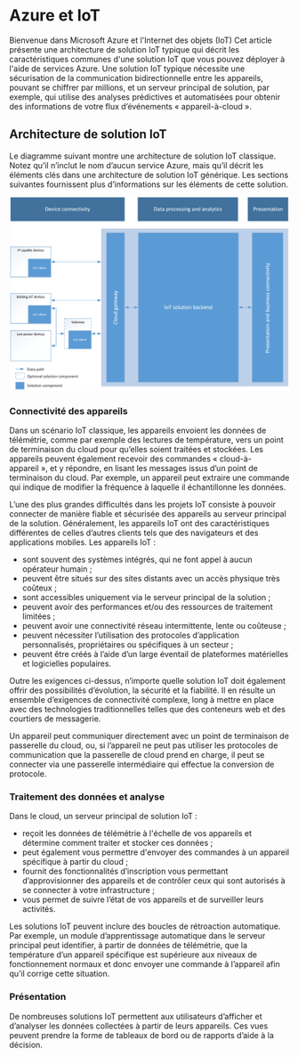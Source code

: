 # Azure et IoT

Bienvenue dans Microsoft Azure et l'Internet des objets (IoT) Cet article présente une architecture de solution IoT typique qui décrit les caractéristiques communes d'une solution IoT que vous pouvez déployer à l'aide de services Azure. Une solution IoT typique nécessite une sécurisation de la communication bidirectionnelle entre les appareils, pouvant se chiffrer par millions, et un serveur principal de solution, par exemple, qui utilise des analyses prédictives et automatisées pour obtenir des informations de votre flux d’événements « appareil-à-cloud ».

## Architecture de solution IoT

Le diagramme suivant montre une architecture de solution IoT classique. Notez qu’il n’inclut le nom d’aucun service Azure, mais qu’il décrit les éléments clés dans une architecture de solution IoT générique. Les sections suivantes fournissent plus d’informations sur les éléments de cette solution.

![Architecture de solution IoT][img-solution-architecture]

### Connectivité des appareils

Dans un scénario IoT classique, les appareils envoient les données de télémétrie, comme par exemple des lectures de température, vers un point de terminaison du cloud pour qu’elles soient traitées et stockées. Les appareils peuvent également recevoir des commandes « cloud-à-appareil », et y répondre, en lisant les messages issus d’un point de terminaison du cloud. Par exemple, un appareil peut extraire une commande qui indique de modifier la fréquence à laquelle il échantillonne les données.

L’une des plus grandes difficultés dans les projets IoT consiste à pouvoir connecter de manière fiable et sécurisée des appareils au serveur principal de la solution. Généralement, les appareils IoT ont des caractéristiques différentes de celles d’autres clients tels que des navigateurs et des applications mobiles. Les appareils IoT :

- sont souvent des systèmes intégrés, qui ne font appel à aucun opérateur humain ;
- peuvent être situés sur des sites distants avec un accès physique très coûteux ;
- sont accessibles uniquement via le serveur principal de la solution ;
- peuvent avoir des performances et/ou des ressources de traitement limitées ;
- peuvent avoir une connectivité réseau intermittente, lente ou coûteuse ;
- peuvent nécessiter l’utilisation des protocoles d’application personnalisés, propriétaires ou spécifiques à un secteur ;
- peuvent être créés à l’aide d’un large éventail de plateformes matérielles et logicielles populaires.

Outre les exigences ci-dessus, n’importe quelle solution IoT doit également offrir des possibilités d’évolution, la sécurité et la fiabilité. Il en résulte un ensemble d’exigences de connectivité complexe, long à mettre en place avec des technologies traditionnelles telles que des conteneurs web et des courtiers de messagerie.

Un appareil peut communiquer directement avec un point de terminaison de passerelle du cloud, ou, si l’appareil ne peut pas utiliser les protocoles de communication que la passerelle de cloud prend en charge, il peut se connecter via une passerelle intermédiaire qui effectue la conversion de protocole.

### Traitement des données et analyse

Dans le cloud, un serveur principal de solution IoT :

- reçoit les données de télémétrie à l'échelle de vos appareils et détermine comment traiter et stocker ces données ; 
- peut également vous permettre d'envoyer des commandes à un appareil spécifique à partir du cloud ;
- fournit des fonctionnalités d’inscription vous permettant d’approvisionner des appareils et de contrôler ceux qui sont autorisés à se connecter à votre infrastructure ;
- vous permet de suivre l’état de vos appareils et de surveiller leurs activités.

Les solutions IoT peuvent inclure des boucles de rétroaction automatique. Par exemple, un module d’apprentissage automatique dans le serveur principal peut identifier, à partir de données de télémétrie, que la température d’un appareil spécifique est supérieure aux niveaux de fonctionnement normaux et donc envoyer une commande à l’appareil afin qu’il corrige cette situation.

### Présentation

De nombreuses solutions IoT permettent aux utilisateurs d’afficher et d’analyser les données collectées à partir de leurs appareils. Ces vues peuvent prendre la forme de tableaux de bord ou de rapports d’aide à la décision.

[img-solution-architecture]: ./media/iot-azure-and-iot/iot-reference-architecture.png

[lnk-machinelearning]: http://azure.microsoft.com/services/machine-learning/
[Azure IoT Suite]: http://azure.microsoft.com/solutions/iot

<!---HONumber=AcomDC_0204_2016-->